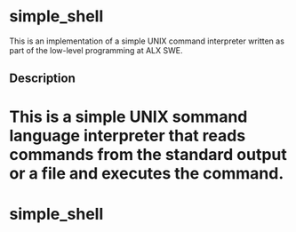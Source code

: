 
# simple_shell
This is an implementation of a simple UNIX command interpreter written as part of the low-level programming at ALX SWE.

## Description
This is a simple UNIX sommand language interpreter that reads commands from the standard output or a file and executes the command.
=======
# simple_shell
